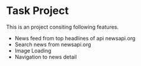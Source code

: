 # Task Project

This is an project consiting following features.

* News feed from top headlines of api newsapi.org
* Search news from newsapi.org
* Image Loading
* Navigation to news detail